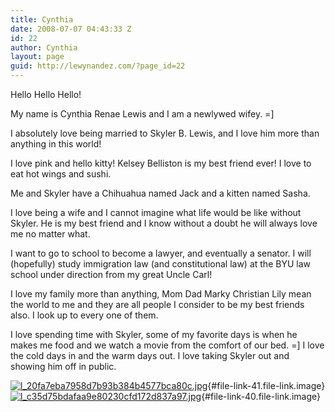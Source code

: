 ```yaml
---
title: Cynthia
date: 2008-07-07 04:43:33 Z
id: 22
author: Cynthia
layout: page
guid: http://lewynandez.com/?page_id=22
---
```


Hello Hello Hello!

My name is Cynthia Renae Lewis and I am a newlywed wifey. =]

I absolutely love being married to Skyler B. Lewis, and I love him more than anything in this world!

I love pink and hello kitty! Kelsey Belliston is my best friend ever! I love to eat hot wings and sushi.

Me and Skyler have a Chihuahua named Jack and a kitten named Sasha.

I love being a wife and I cannot imagine what life would be like without Skyler. He is my best friend and I know without a doubt he will always love me no matter what.

I want to go to school to become a lawyer, and eventually a senator. I will (hopefully) study immigration law (and constitutional law) at the BYU law school under direction from my great Uncle Carl!

I love my family more than anything, Mom Dad Marky Christian Lily mean the world to me and they are all people I consider to be my best friends also. I look up to every one of them.

I love spending time with Skyler, some of my favorite days is when he makes me food and we watch a movie from the comfort of our bed. =] I love the cold days in and the warm days out. I love taking Skyler out and showing him off in public.

 [<img title="l_20fa7eba7958d7b93b384b4577bca80c.jpg" src="http://i1.wp.com/lewynandez.com/wp-content/uploads/2008/09/l_20fa7eba7958d7b93b384b4577bca80c.thumbnail.jpg?w=793" alt="l_20fa7eba7958d7b93b384b4577bca80c.jpg" data-recalc-dims="1" />](http://lewynandez.com/wp-admin/upload.php?style=inline&tab=browse-all&post_id=22&_wpnonce=c08c9a69c6&ID=41&action=view&paged "l_20fa7eba7958d7b93b384b4577bca80c.jpg"){#file-link-41.file-link.image} [<img title="l_c35d75bdafaa9e80230cfd172d837a97.jpg" src="http://i2.wp.com/lewynandez.com/wp-content/uploads/2008/09/l_c35d75bdafaa9e80230cfd172d837a97.thumbnail.jpg?w=793" alt="l_c35d75bdafaa9e80230cfd172d837a97.jpg" data-recalc-dims="1" />](http://lewynandez.com/wp-admin/upload.php?style=inline&tab=browse-all&post_id=22&_wpnonce=c08c9a69c6&ID=40&action=view&paged "l_c35d75bdafaa9e80230cfd172d837a97.jpg"){#file-link-40.file-link.image}